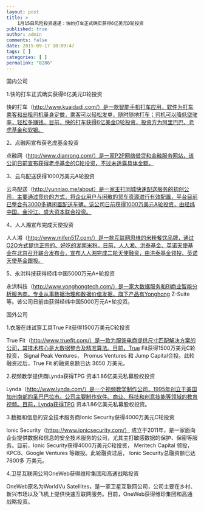 ```yaml
---
layout: post
title: >
    1月15日风险投资速递：快的打车正式确实获得6亿美元D轮投资
published: true
author: admin
comments: false
date: 2015-09-17 10:09:47
tags: [ ]
categories: [ ]
permalink: "8286"
---
```



国内公司

1.快的打车正式确实获得6亿美元D轮投资

快的打车（http://www.kuaidadi.com/）是一款智能手机打车应用，软件为打车乘客和出租司机量身定做，乘客可以轻松发单，随时随地打车；司机可以降低空驶率，轻松多赚钱。目前，快的打车获得6亿美金D轮投资，投资方为阿里巴巴、老虎基金和软银。

2、点融网宣布获老虎基金投资

点融网（http://www.dianrong.com/）是一家P2P网络借贷和金融服务网站，该公司日前宣布获得老虎基金的C轮投资，不过未透露具体金额。

3、云鸟配送获得1000万美元A轮投资

云鸟配送（http://yunniao.me/about）是一家主打同城快速配送服务的初创公司，主要通过竞价的方式，将企业用户与闲散的货车资源进行有效配置，平台目前已整合有3000多辆闲置配送车辆。该公司日前获得1000万美元A轮投资，由经纬中国、金沙江、盛大资本联合投资。

4、人人湘宣布完成天使投资

人人湘（http://www.mifen517.com/）是一款互联网思维的米粉餐饮品牌，通过O2O方式提供正宗的、好吃的湖南米粉。日前、人人湘、洪泰基金、英诺天使基金在北京召开联合发布会，宣布人人湘完成二轮天使融资，由洪泰基金领投、英诺天使基金跟投。

5、永洪科技获得经纬中国5000万元A+轮投资

永洪科技（http://www.yonghongtech.com/）是一家大数据服务和BI商业智能分析服务商，专业从事数据治理和数据价值发掘，旗下产品有Yonghong Z-Suite等。该公司日前由获得经纬中国5000万元A+轮投资。

国外公司

1.衣服在线试穿工具True Fit获得1500万美元C轮投资

True Fit（http://www.truefit.com/）是一款为服饰电商提供尺寸匹配解决方案的公司，其技术核心是大数据整合及精准算法。目前，True Fit获得1500万美元C轮投资， Signal Peak Ventures， Promus Ventures 和 Jump Capital合投。此轮融资过后，True Fit 的融资总额已达 3650 万美元。

2.视频教学提供商Lynda获得TPG 资本1.86亿美元私募股权投资

Lynda（http://www.lynda.com/）是一个视频教学制作公司，1995年创立于美国加州南部的圣巴巴拉市。公司主要制作软件、商业、科技和创意技能等领域的教育视频。目前，Lynda获得TPG 资本1.86亿美元私募股权投资。

3.数据和信息的安全技术服务商Ionic Security获得4000万美元C轮投资

Ionic Security（https://www.ionicsecurity.com/） 成立于2011年，是一家面向企业提供数据和信息的安全技术服务的公司，尤其主打敏感数据的保护、保密等服务。目前，Ionic Security获得4000万美元C轮投资， Meritech Capital 领投，KPCB、Google Ventures 等跟投。此轮融资过后， Ionic Security总融资额已达 7800多 万美元。

4.卫星互联网公司OneWeb获得维珍集团和高通战略投资

OneWeb原名为WorldVu Satellites，是一家卫星互联网公司，公司主要在乡村、新兴市场以及飞机上提供快速互联网服务。目前，OneWeb获得维珍集团和高通战略投资。